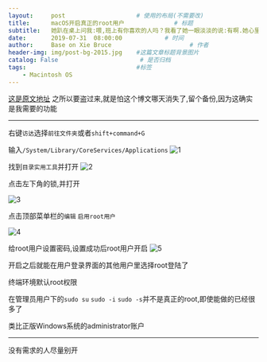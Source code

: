 ```yaml
---
layout:     post                    # 使用的布局(不需要改)
title:      macOS开启真正的root用户              # 标题
subtitle:   她趴在桌上问我:喂,班上有你喜欢的人吗？我看了她一眼淡淡的说:有啊.她心里一阵失落但还是装作无所谓的问道:谁啊？你猜.她把全班其他女生都猜完了我却都摇头,我轻笑摸她头:傻瓜,你确定都猜完了吗？她听后愣了一会,害羞的转过头没再说话.这时我温柔的伏在她耳边轻声说道:还有男生的名字你没猜！ #副标题
date:       2019-07-31  08:00:00            # 时间
author:     Base on Xie Bruce                      # 作者
header-img: img/post-bg-2015.jpg    #这篇文章标题背景图片
catalog: False                       # 是否归档
tags:                               #标签
    - Macintosh OS
---
```


[这是原文地址](https://www.xiebruce.top/809.html/comment-page-1#comment-289)
之所以要盗过来,就是怕这个博文哪天消失了,留个备份,因为这确实是我需要的功能

----

右键`访达`选择`前往文件夹`或者`shift+command+G`

输入`/System/Library/CoreServices/Applications`
![1](https://img.xiebruce.top/2019/01/26/3d58bab278d09bab1fd8e910600c1699.png)

找到`目录实用工具`并打开
![2](https://img.xiebruce.top/2019/01/26/ae23e53657cf74d121dde5d9dc6d834b.png)

点击左下角的锁,并打开

![3](https://img.xiebruce.top/2019/01/26/1c6349f22caaff534c70c93fbb4f74a5.jpg)

点击顶部菜单栏的`编辑` `启用root用户`

![4](https://img.xiebruce.top/2019/01/26/6a1f5a338e436671bb55fe1f28efa47e.jpg)

给root用户设置密码,设置成功后root用户开启
![5](https://img.xiebruce.top/2019/01/26/e73ed3fcf7358fc1006f9392cd22ddd0.jpg)

开启之后就能在用户登录界面的其他用户里选择root登陆了

终端环境默认root权限

在管理员用户下的`sudo su` `sudo -i` `sudo -s`并不是真正的root,即使能做的已经很多了

类比正版Windows系统的administrator账户

----

没有需求的人尽量别开
